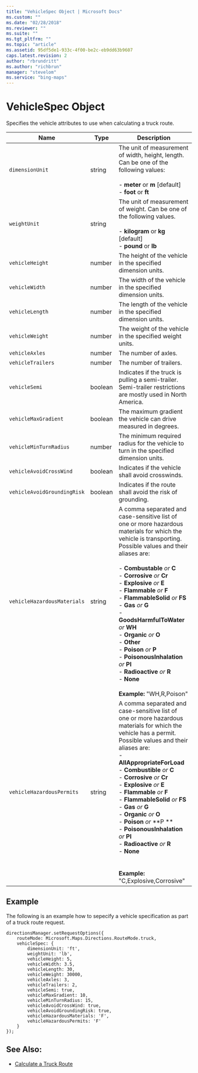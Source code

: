 ```yaml
---
title: "VehicleSpec Object | Microsoft Docs"
ms.custom: ""
ms.date: "02/28/2018"
ms.reviewer: ""
ms.suite: ""
ms.tgt_pltfrm: ""
ms.topic: "article"
ms.assetid: 95df5de1-933c-4f00-be2c-eb9dd63b9607
caps.latest.revision: 2
author: "rbrundritt"
ms.author: "richbrun"
manager: "stevelom"
ms.service: "bing-maps"
---
```

# VehicleSpec Object
Specifies the vehicle attributes to use when calculating a truck route.

| **Name**                  | **Type** | **Description**                                                                                                                                            |
|---------------------------|----------|------------------------------------------------------------------------------------------------------------------------------------------------------------|
| `dimensionUnit`             | string   | The unit of measurement of width, height, length. Can be one of the following values: <br/><br/> -   **meter** or **m** \[default\]<br/> -   **foot** or **ft**               |
| `weightUnit`                | string   | The unit of measurement of weight. Can be one of the following values. <br/><br/>-   **kilogram** or **kg** \[default\]<br/> -   **pound** or **lb**      |
| `vehicleHeight`             | number   | The height of the vehicle in the specified dimension units.                                                                                                |
| `vehicleWidth`              | number   | The width of the vehicle in the specified dimension units.                                                                                                 |
| `vehicleLength`             | number   | The length of the vehicle in the specified dimension units.                                                                                                |
| `vehicleWeight`             | number   | The weight of the vehicle in the specified weight units.                                                                                                   |
| `vehicleAxles`              | number   | The number of axles.                                                                                                                                       |
| `vehicleTrailers`           | number   | The number of trailers.                                                                                                                                    |
| `vehicleSemi`               | boolean  | Indicates if the truck is pulling a semi-trailer. Semi-trailer restrictions are mostly used in North America.                                              |
| `vehicleMaxGradient`        | boolean  | The maximum gradient the vehicle can drive measured in degrees.                                                                                            |
| `vehicleMinTurnRadius`      | number   | The minimum required radius for the vehicle to turn in the specified dimension units.                                                                      |
| `vehicleAvoidCrossWind`     | boolean  | Indicates if the vehicle shall avoid crosswinds.                                                                                                           |
| `vehicleAvoidGroundingRisk` | boolean  | Indicates if the route shall avoid the risk of grounding.                                                                                                  |
| `vehicleHazardousMaterials` | string   | A comma separated and case-sensitive list of one or more hazardous materials for which the vehicle is transporting. Possible values and their aliases are: <br/><br/> -   **Combustable** *or* **C** <br/>-   **Corrosive** *or* **Cr** <br/>-   **Explosive** *or* **E** <br/> -   **Flammable** *or* **F**<br/> -   **FlammableSolid** *or* **FS** <br/> -   **Gas** *or* **G** <br/>  -   **GoodsHarmfulToWater** *or* **WH** <br/> -   **Organic** *or* **O** <br/> -   **Other**<br/>-   **Poison** *or* **P** <br/>-   **PoisonousInhalation** *or* **PI**<br/>-   **Radioactive** *or* **R**<br/> -   **None** <br/><br/>**Example:** "WH,R,Poison"   |
| `vehicleHazardousPermits`   | string   | A comma separated and case-sensitive list of one or more hazardous materials for which the vehicle has a permit. Possible values and their aliases are: <br/>-   **AllAppropriateForLoad**<br/>  -   **Combustible** *or* **C** <br/>  -   **Corrosive** *or* **Cr** <br/>  -   **Explosive** *or* **E** <br/>  -   **Flammable** *or* **F** <br/> -   **FlammableSolid** *or* **FS**  <br/> -   **Gas** *or* **G**<br/> -   **Organic** *or* **O** <br/>-   **Poison** *or* **P **<br/> -   **PoisonousInhalation** *or* **PI**<br/>-   **Radioactive** *or* **R**<br/> -   **None** <br/><br/><br/>**Example:** "C,Explosive,Corrosive"  |

## Example

The following is an example how to sepecify a vehicle specification as part of a truck route request.

```
directionsManager.setRequestOptions({
	routeMode: Microsoft.Maps.Directions.RouteMode.truck,
	vehicleSpec: {
		dimensionUnit: 'ft',
		weightUnit: 'lb',
		vehicleHeight: 5,
		vehicleWidth: 3.5,
		vehicleLength: 30,
		vehicleWeight: 30000,
		vehicleAxles: 3,
		vehicleTrailers: 2,
		vehicleSemi: true,
		vehicleMaxGradient: 10,
		vehicleMinTurnRadius: 15,
		vehicleAvoidCrossWind: true,
		vehicleAvoidGroundingRisk: true,
		vehicleHazardousMaterials: 'F',
		vehicleHazardousPermits: 'F'
	}
});
```

## See Also:

* [Calculate a Truck Route](../rest-services/calculate-a-truck-route.md)
